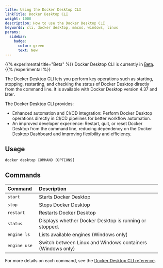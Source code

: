 ```yaml
---
title: Using the Docker Desktop CLI
linkTitle: Docker Desktop CLI
weight: 1000
description: How to use the Docker Desktop CLI
keywords: cli, docker desktop, macos, windows, linux
params:
  sidebar:
    badge:
      color: green
      text: New
---
```


{{% experimental title="Beta" %}}
Docker Desktop CLI is currently in [Beta](../../release-lifecycle.md#beta).
{{% /experimental %}}

The Docker Desktop CLI lets you perform key operations such as starting, stopping, restarting, and checking the status of Docker Desktop directly from the command line. It is available with Docker Desktop version 4.37 and later.

The Docker Desktop CLI provides:

- Enhanced automation and CI/CD integration: Perform Docker Desktop operations directly in CI/CD pipelines for better workflow automation.
- An improved developer experience: Restart, quit, or reset Docker Desktop from the command line, reducing dependency on the Docker Desktop Dashboard and improving flexibility and efficiency.

## Usage

```console
docker desktop COMMAND [OPTIONS]
```

## Commands

| Command              | Description                              |
|:---------------------|:-----------------------------------------|
| `start`              | Starts Docker Desktop                    |
| `stop`               | Stops Docker Desktop                     |
| `restart`            | Restarts Docker Desktop                  |
| `status`             | Displays whether Docker Desktop is running or stopped.       |
| `engine ls`          | Lists available engines (Windows only)   |
| `engine use `        | Switch between Linux and Windows containers (Windows only) |

For more details on each command, see the [Docker Desktop CLI reference](/reference/cli/docker/desktop/_index.md).
